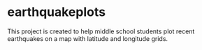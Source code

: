 earthquakeplots
===============

This project is created to help middle school students plot recent earthquakes on a map with latitude and longitude grids.